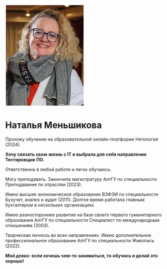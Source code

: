 ![Alt text](image.png)
# Наталья Меньшикова

Прохожу обучение на образовательной онлайн-платформе Нетология (2024).

**Хочу связать свою жизнь с IT и выбрала для себя направление Тестировщик ПО.**

Ответственна в любой работе и легко обучаюсь.

Могу преподавать. Закончила магистратуру АлтГУ по специальности Преподавание по отраслям (2023). 

Имею высшее экономическое образование ВЗФЭИ по специальности Бухучет, анализ и аудит (2011). 
Долгое время работала главным бухгалтером в нескольких организациях.

Имею разностороннее развитие на базе своего первого гуманитарного образования АлтГУ по специальности Специалист по международным отношениям (2003).

Творческая личнось во всех направлениях. Имею дополнительное профессиональное образование АлтГУ по специальности Живопись (2022).

_**Мой девиз:**_ **если хочешь чем-то заниматься, то обучись и делай это хорошо!**
